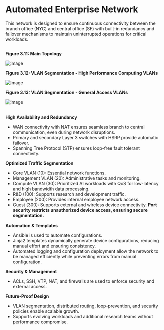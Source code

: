 # **Automated Enterprise Network** <br/>
This network is designed to ensure continuous connectivity between the branch office (NYC) and central office (SF) with built-in redundancy and failover mechanisms to maintain uninterrupted operations for critical workloads. <br/>
##

**Figure 3.11: Main Topology**

![image](https://github.com/user-attachments/assets/29e34b99-1105-413d-b282-71f13fa60433)


**Figure 3.12: VLAN Segmentation - High Performance Computing VLANs**

![image](https://github.com/user-attachments/assets/f2408ec4-0ca7-4c90-9eff-c22db12c8574)


**Figure 3.13: VLAN Segmentation - General Access VLANs**

![image](https://github.com/user-attachments/assets/6fe4f79a-0f5d-4777-b47a-89dee45562ee)

##

**High Availability and Redundancy** <br/>
- WAN connectivity with NAT ensures seamless branch to central communication, even during network disruptions.
- Primary and secondary Layer 3 switches with HSRP provide automatic failover.
- Spanning Tree Protocol (STP) ensures loop-free fault tolerant connectivity. <br/>

**Optimized Traffic Segmentation** <br/> 
- Core VLAN (10): Essential network functions.
- Management VLAN (20): Administrative tasks and monitoring.
- Compute VLAN (30): Prioritized AI workloads with QoS for low-latency and high bandwidth data processing.
- R&D (100): Supports research and development traffic.
- Employee (200): Provides internal employee network access.
- Guest (300): Supports external and wireless device connectivity.
  **Port security restricts unauthorized device access, ensuring secure segmentation.** <br/>

**Automation & Templates** <br/>
- Ansible is used to automate configurations.
- Jinja2 templates dynamically generate device configurations, reducing manual effort and ensuring consistency.
- Automated logging and configuration deployment allow the network to be managed efficiently while preventing errors from manual configuration. <br/>

**Security & Management** <br/>
- ACLs, SSH, VTP, NAT, and firewalls are used to enforce security and external access. <br/>

**Future-Proof Design** <br/>
- VLAN segmentation, distributed routing, loop-prevention, and security policies enable scalable growth.
- Supports evolving workloads and additional research teams without performance compromise. <br/>